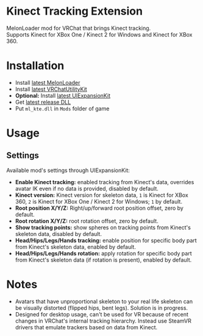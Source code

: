 # Kinect Tracking Extension

MelonLoader mod for VRChat that brings Kinect tracking.  
Supports Kinect for XBox One / Kinect 2 for Windows and Kinect for XBox 360.

# Installation
* Install [latest MelonLoader](https://github.com/LavaGang/MelonLoader)
* Install [latest VRChatUtilityKit](https://github.com/SleepyVRC/Mods)
* **Optional:** Install [latest UIExpansionKit](https://github.com/knah/VRCMods)
* Get [latest release DLL](../../../releases/latest)
* Put `ml_kte.dll` in `Mods` folder of game

# Usage
## Settings 
Available mod's settings through UIExpansionKit:
* **Enable Kinect tracking:** enabled tracking from Kinect's data, overrides avatar IK even if no data is provided, disabled by default.
* **Kinect version:** Kinect version for skeleton data, `1` is Kinect for XBox 360, `2` is Kinect for XBox One / Kinect 2 for Windows; `1` by default.
* **Root position X/Y/Z:** Right/up/forward root position offset, zero by default.
* **Root rotation X/Y/Z:** root rotation offset, zero by default.
* **Show tracking points:** show spheres on tracking points from Kinect's skeleton data, disabled by default.
* **Head/Hips/Legs/Hands tracking:** enable position for specific body part from Kinect's skeleton data, enabled by default.
* **Head/Hips/Legs/Hands rotation:** apply rotation for specific body part from Kinect's skeleton data (if rotation is present), enabled by default.

# Notes
* Avatars that have unproportional skeleton to your real life skeleton can be visually distorted (flipped hips, bent legs). Solution is in progress. 
* Designed for desktop usage, can't be used for VR because of recent changes in VRChat's internal tracking hierarchy. Instead use SteamVR drivers that emulate trackers based on data from Kinect.
